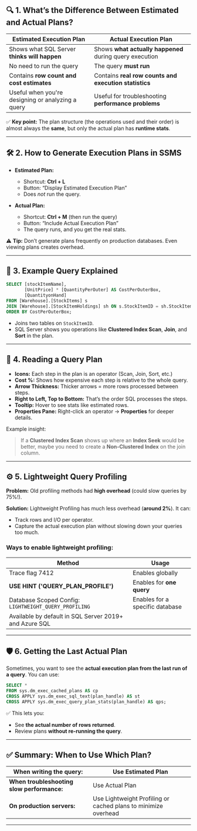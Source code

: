 ## 🔍 **1. What’s the Difference Between Estimated and Actual Plans?**

| **Estimated Execution Plan**                      | **Actual Execution Plan**                               |
| ------------------------------------------------- | ------------------------------------------------------- |
| Shows what SQL Server **thinks will happen**      | Shows **what actually happened** during query execution |
| No need to run the query                          | The query **must run**                                  |
| Contains **row count and cost estimates**         | Contains **real row counts and execution statistics**   |
| Useful when you're designing or analyzing a query | Useful for troubleshooting **performance problems**     |

✅ **Key point:**
The plan structure (the operations used and their order) is almost always the **same**, but only the actual plan has **runtime stats**.

---

## 🛠️ **2. How to Generate Execution Plans in SSMS**

- **Estimated Plan:**

  - Shortcut: **Ctrl + L**
  - Button: “Display Estimated Execution Plan”
  - Does _not_ run the query.

- **Actual Plan:**

  - Shortcut: **Ctrl + M** (then run the query)
  - Button: “Include Actual Execution Plan”
  - The query runs, and you get the real stats.

⚠️ **Tip:** Don’t generate plans frequently on production databases. Even viewing plans creates overhead.

---

## 🧠 **3. Example Query Explained**

```sql
SELECT [stockItemName],
       [UnitPrice] * [QuantityPerOuter] AS CostPerOuterBox,
       [QuantityonHand]
FROM [Warehouse].[StockItems] s
JOIN [Warehouse].[StockItemHoldings] sh ON s.StockItemID = sh.StockItemID
ORDER BY CostPerOuterBox;
```

- Joins two tables on `StockItemID`.
- SQL Server shows you operations like **Clustered Index Scan**, **Join**, and **Sort** in the plan.

---

## 🔧 **4. Reading a Query Plan**

- **Icons:** Each step in the plan is an operator (Scan, Join, Sort, etc.)
- **Cost %:** Shows how expensive each step is relative to the whole query.
- **Arrow Thickness:** Thicker arrows = more rows processed between steps.
- **Right to Left, Top to Bottom:** That’s the order SQL processes the steps.
- **Tooltip:** Hover to see stats like estimated rows.
- **Properties Pane:** Right-click an operator → **Properties** for deeper details.

Example insight:

> If a **Clustered Index Scan** shows up where an **Index Seek** would be better, maybe you need to create a **Non-Clustered Index** on the join column.

---

## ⚙️ **5. Lightweight Query Profiling**

**Problem:**
Old profiling methods had **high overhead** (could slow queries by 75%!).

**Solution:**
Lightweight Profiling has much less overhead (**around 2%**). It can:

- Track rows and I/O per operator.
- Capture the actual execution plan without slowing down your queries too much.

### Ways to enable lightweight profiling:

| Method                                                 | Usage                           |
| ------------------------------------------------------ | ------------------------------- |
| Trace flag 7412                                        | Enables globally                |
| **USE HINT ('QUERY_PLAN_PROFILE')**                    | Enables for **one query**       |
| Database Scoped Config: `LIGHTWEIGHT_QUERY_PROFILING`  | Enables for a specific database |
| Available by default in SQL Server 2019+ and Azure SQL |                                 |

---

## 🛡️ **6. Getting the Last Actual Plan**

Sometimes, you want to see the **actual execution plan from the last run of a query**. You can use:

```sql
SELECT *
FROM sys.dm_exec_cached_plans AS cp
CROSS APPLY sys.dm_exec_sql_text(plan_handle) AS st
CROSS APPLY sys.dm_exec_query_plan_stats(plan_handle) AS qps;
```

✅ This lets you:

- See **the actual number of rows returned**.
- Review plans **without re-running the query**.

---

## ✅ **Summary: When to Use Which Plan?**

| **When writing the query:**                | Use Estimated Plan                                             |
| ------------------------------------------ | -------------------------------------------------------------- |
| **When troubleshooting slow performance:** | Use Actual Plan                                                |
| **On production servers:**                 | Use Lightweight Profiling or cached plans to minimize overhead |

---
